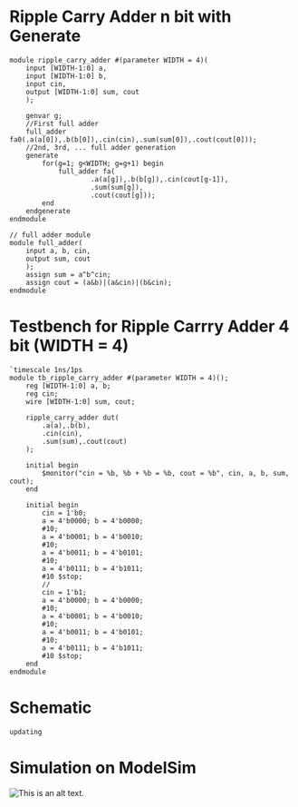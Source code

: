 # Ripple Carry Adder n bit with Generate
```
module ripple_carry_adder #(parameter WIDTH = 4)(
	input [WIDTH-1:0] a,
	input [WIDTH-1:0] b,
	input cin,
	output [WIDTH-1:0] sum, cout
	);
	
	genvar g;
	//First full adder
	full_adder fa0(.a(a[0]),.b(b[0]),.cin(cin),.sum(sum[0]),.cout(cout[0]));
	//2nd, 3rd, ... full adder generation
	generate
		for(g=1; g<WIDTH; g=g+1) begin
			full_adder fa(
					.a(a[g]),.b(b[g]),.cin(cout[g-1]),
					.sum(sum[g]),
					.cout(cout[g]));
		end
	endgenerate
endmodule 

// full adder module
module full_adder(
	input a, b, cin,
	output sum, cout
	);
	assign sum = a^b^cin;
	assign cout = (a&b)|(a&cin)|(b&cin);
endmodule
```

# Testbench for Ripple Carrry Adder 4 bit (WIDTH = 4)
```
`timescale 1ns/1ps
module tb_ripple_carry_adder #(parameter WIDTH = 4)();
	reg [WIDTH-1:0] a, b;
	reg cin;
	wire [WIDTH-1:0] sum, cout;
	
	ripple_carry_adder dut(
		.a(a),.b(b),
		.cin(cin),
		.sum(sum),.cout(cout)
	);
	
	initial begin 
		$monitor("cin = %b, %b + %b = %b, cout = %b", cin, a, b, sum, cout);
	end
	
	initial begin
		cin = 1'b0;
		a = 4'b0000; b = 4'b0000;
		#10;
		a = 4'b0001; b = 4'b0010;
		#10;
		a = 4'b0011; b = 4'b0101;
		#10;
		a = 4'b0111; b = 4'b1011;
		#10 $stop;
		//
		cin = 1'b1;
		a = 4'b0000; b = 4'b0000;
		#10;
		a = 4'b0001; b = 4'b0010;
		#10;
		a = 4'b0011; b = 4'b0101;
		#10;
		a = 4'b0111; b = 4'b1011;
		#10 $stop;
	end
endmodule
```

# Schematic
`updating`

# Simulation on ModelSim

![This is an alt text.](https://i.imgur.com/ZB3EN4Z.png "Half Adder Simulation")
